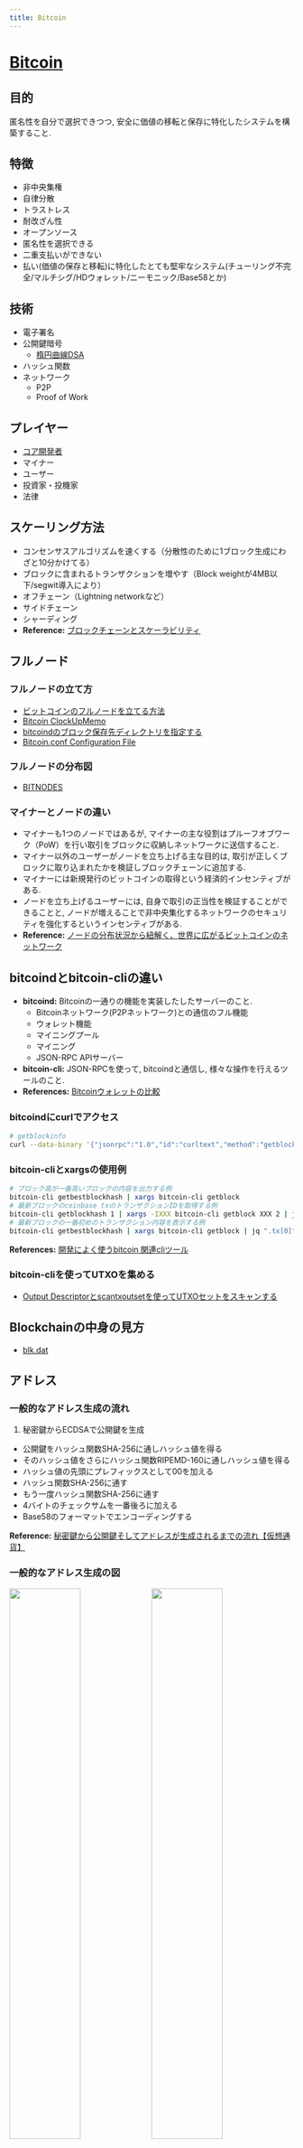 ```yaml
---
title: Bitcoin
---
```


# [Bitcoin](https://github.com/bitcoin)
## 目的
匿名性を自分で選択できつつ, 安全に価値の移転と保存に特化したシステムを構築すること.

## 特徴
- 非中央集権
- 自律分散
- トラストレス
- 耐改ざん性
- オープンソース
- 匿名性を選択できる
- 二重支払いができない
- 払い(価値の保存と移転)に特化したとても堅牢なシステム(チューリング不完全/マルチシグ/HDウォレット/ニーモニック/Base58とか)

## 技術
- 電子署名
- 公開鍵暗号
  - [楕円曲線DSA](https://ja.wikipedia.org/wiki/楕円曲線DSA)
- ハッシュ関数
- ネットワーク
  - P2P
  - Proof of Work

## プレイヤー
- [コア開発者](https://github.com/bitcoin)
- マイナー
- ユーザー
- 投資家・投機家
- 法律

## スケーリング方法
- コンセンサスアルゴリズムを速くする（分散性のために1ブロック生成にわざと10分かけてる）
- ブロックに含まれるトランザクションを増やす（Block weightが4MB以下/segwit導入により）
- オフチェーン（Lightning networkなど）
- サイドチェーン
- シャーディング
- **Reference:** [ブロックチェーンとスケーラビリティ](https://medium.com/uniqys/blockchain-scalability-d95ee27c5092)

## フルノード
### フルノードの立て方
- [ビットコインのフルノードを立てる方法](https://bitcoin-node.info/)
- [Bitcoin ClockUpMemo](https://bitcoin.clock-up.jp/)
- [bitcoindのブロック保存先ディレクトリを指定する](https://blog.logicky.com/2017/05/14/bitcoindのブロック保存先ディレクトリを指定する/)
- [Bitcoin.conf Configuration File](https://en.bitcoin.it/wiki/Running_Bitcoin#Bitcoin.conf_Configuration_File)

### フルノードの分布図
- [BITNODES](https://bitnodes.earn.com/)

### マイナーとノードの違い
- マイナーも1つのノードではあるが, マイナーの主な役割はプルーフオブワーク（PoW）を行い取引をブロックに収納しネットワークに送信すること.
- マイナー以外のユーザーがノードを立ち上げる主な目的は, 取引が正しくブロックに取り込まれたかを検証しブロックチェーンに追加する.
- マイナーには新規発行のビットコインの取得という経済的インセンティブがある.
- ノードを立ち上げるユーザーには, 自身で取引の正当性を検証することができることと, ノードが増えることで非中央集化するネットワークのセキュリティを強化するというインセンティブがある.
- **Reference:** [ノードの分布状況から紐解く、世界に広がるビットコインのネットワーク](https://btcnews.jp/1hudmbki16479/)

## bitcoindとbitcoin-cliの違い
- **bitcoind:** Bitcoinの一通りの機能を実装したしたサーバーのこと.
  - Bitcoinネットワーク(P2Pネットワーク)との通信のフル機能
  - ウォレット機能
  - マイニングプール
  - マイニング
  - JSON-RPC APIサーバー
- **bitcoin-cli:** JSON-RPCを使って, bitcoindと通信し, 様々な操作を行えるツールのこと.
- **References:** [Bitcoinウォレットの比較](https://bitcoin.peryaudo.org/comparison.html)

### bitcoindにcurlでアクセス
```bash
# getblockinfo
curl --data-binary '{"jsonrpc":"1.0","id":"curltext","method":"getblockchaininfo","params":[]}' -H 'content-type:text/plain;' http://solareenlo:solareenlo@127.0.0.1:8332/ | jq
```

### bitcoin-cliとxargsの使用例
```bash
# ブロック高が一番高いブロックの内容を出力する例
bitcoin-cli getbestblockhash | xargs bitcoin-cli getblock
# 最新ブロックのcoinbase txのトランザクションIDを取得する例
bitcoin-cli getblockhash 1 | xargs -IXXX bitcoin-cli getblock XXX 2 | jq ".tx[0].txid"
# 最新ブロックの一番初めのトランザクション内容を表示する例
bitcoin-cli getbestblockhash | xargs bitcoin-cli getblock | jq ".tx[0]" | xargs bitcoin-cli getrawtransaction | xargs bitcoin-cli decoderawtransaction
```
**References:** [開発によく使うbitcoin 関連cliツール](https://medium.com/blockchain-engineer-blog/開発によく使うbitcoin-関連cliツール-12006691b4a1)

### bitcoin-cliを使ってUTXOを集める
- [Output Descriptorとscantxoutsetを使ってUTXOセットをスキャンする](https://techmedia-think.hatenablog.com/entry/2018/10/15/161105)

## Blockchainの中身の見方
- [blk.dat](http://learnmeabitcoin.com/glossary/blkdat)

## アドレス
### 一般的なアドレス生成の流れ
1. 秘密鍵からECDSAで公開鍵を生成
- 公開鍵をハッシュ関数SHA-256に通しハッシュ値を得る
- そのハッシュ値をさらにハッシュ関数RIPEMD-160に通しハッシュ値を得る
- ハッシュ値の先頭にプレフィックスとして00を加える
- ハッシュ関数SHA-256に通す
- もう一度ハッシュ関数SHA-256に通す
- 4バイトのチェックサムを一番後ろに加える
- Base58のフォーマットでエンコーディングする

**Reference:** [秘密鍵から公開鍵そしてアドレスが生成されるまでの流れ【仮想通貨】](https://zoom-blc.com/from-private-key-to-address)

### 一般的なアドレス生成の図
<img src="/images/bitcoin/public-key-to-bitcoin-address.png" width="50%" height="50%"><img src="/images/bitcoin/base58check-encoding.png" width="50%" height="50%">

**Reference:** [秘密鍵から公開鍵とビットコインアドレスを生成する方法](https://tomokazu-kozuma.com/a-method-of-generating-a-public-key-and-a-bitcoin-address-from-a-private-key/)

### 秘密鍵/公開鍵/アドレスの関係
<img src="/images/bitcoin/pubkey-prvkey-address.gif" width="100%" height="100%">

**Reference:** [公開鍵、秘密鍵、ビットコインアドレスの関係](https://www.crypto-currencies.jp/bitcoin/remittance/wallets.html)

### 秘密鍵/WIF/公開鍵/アドレスの関係
<img src="/images/bitcoin/wif-prv-pub-address.png" width="100%" height="100%">

**Reference:** [暗号通貨(Bitcoin, Monacoin)のプロトコルを理解する: 公開鍵と秘密鍵](https://qiita.com/monapay/items/f708f61f2ad102b548f8)

### HDウォレットにおけるアドレス生成の手順
<img src="/images/bitcoin/hdwallet.png" width="100%" height="100%">
**Reference:** [bips/bip-0032.mediawiki](https://github.com/bitcoin/bips/blob/master/bip-0032.mediawiki)

Entropy ([BIP39](https://github.com/bitcoin/bips/blob/master/bip-0039.mediawiki), 128bit, 160bit, 192bit, 224bit, 256bitの長さ)  
↓  
Mnemonic ([BIP39](https://github.com/bitcoin/bips/blob/master/bip-0039.mediawiki), 2048(11bit)個の単語群から選んだ、12個, 15個, 18個, 21個, 24個の単語群)  
↓  
Master Node ([BIP39](https://github.com/bitcoin/bips/blob/master/bip-0039.mediawiki), 512bit(=64byte))  
↓  
左半分: Master Key([BIP32](https://github.com/bitcoin/bips/blob/master/bip-0032.mediawiki)), 右半分: Chain Code([BIP32](https://github.com/bitcoin/bips/blob/master/bip-0032.mediawiki))  
↓ (Master Key + Chain Code)  
拡張鍵 ([BIP32](https://github.com/bitcoin/bips/blob/master/bip-0032.mediawiki))  
↓  
HD Wallet ([BIP32](https://github.com/bitcoin/bips/blob/master/bip-0032.mediawiki))  
↓  
アドレス

### Entropyのターミナルでの作成方法
```bash
# entropyの生成はmacのターミナルで
$ cat /dev/urandom |LC_ALL=C tr -dc 'a-f0-9' | fold -w 64 | head -n 1
# entropyの生成はlinuxの端末で
$ cat /dev/urandom |tr -dc a-f0-9|head -c${1:-64}
```

### アドレスの種類
<img src="/images/bitcoin/bitcoin-address.jpg" width="100%" height="100%">

**Reference:** [Address](https://en.bitcoin.it/wiki/Address)

## プレフィックス
|Decimal prefix|Hex|Example use|Leading symbol(s)|
|---|---|---|---|
|0|00|Pubkey hash (P2PKH address)|1|
|5|05|Script hash (P2SH address)|3|
|128|80|Private key (WIF, uncompressed pubkey)|5|
|128|80|Private key (WIF, compressed pubkey)|K or L|
|4 136 178 30|0488B21E|BIP32 pubkey|xpub|
|4 136 173 228|0488ADE4|BIP32 private key|xprv|
|111|6F|Testnet pubkey hash|m or n|
|196|C4|Testnet script hash|2|
|239|EF|Testnet Private key (WIF, uncompressed pubkey)|9|
|239|EF|Testnet Private key (WIF, compressed pubkey)|c|
|4 53 135 207|043587CF|Testnet BIP32 pubkey|tpub|
|4 53 131 148|04358394|Testnet BIP32 private key|tprv|
|||Bech32 pubkey hash or script hash|bc1|
|||Bech32 testnet pubkey hash or script hash|tb1|
[List of address prefixes](https://en.bitcoin.it/wiki/List_of_address_prefixes)

## 単位
0.00000001 BTC = 1 Satoshi  
1 BTC = 100000000 Satoshi

## Script
- TransactionとScriptとLightning Networkについて分かりやすいスライド
 - [スクリプトから理解するライトニングネットワーク](https://www.slideshare.net/YukiInoue1/bitcoin-87157473)
- サトシは後に, 以下の2つの理由でP2PK ではなくP2PKHを使うことを決めた.
 - 楕円曲線暗号（公開鍵や秘密鍵に使われれている暗号）が, 楕円曲線上の離散対数問題を解くために改良されたショアのアルゴリズムによって解かれてしまうから. 簡単に言うとそれが意味するのは, 理論上, 量子コンピューターがそう遠くない未来に公開鍵から秘密鍵を導出できてしまうということ. ビットコインを使うときだけ公開鍵を公開することによって, そういった攻撃を無力化することができる（一度使われたビットコインアドレスを二度と使わない前提だが）.
 - ハッシュサイズがより小さくなるので（20バイトになる）, 印刷するにも小さくできるしQRコードのような小さい記録媒体に埋め込むことがより簡単になる.
 - **Reference:** [P2PKH (Pay to Public Key Hash)](https://programmingblockchain.gitbook.io/programmingblockchain-japanese/other_types_of_ownership/p2pk-h-_pay_to_public_key_-hash)

### ScriptSig
 ScriptSigはInputにあって, [$ \sf{ScriptSig} \fallingdotseq \sf{Unlock Script}]
  ScriptSigにはSigとPubKeyがある.
  そうすることでP2PKHでは, ScriptPubKeyにあるhash化されたPubKeyとScriptSigにあるPubKeyを見比べてTrueを得た後に, さらにScriptSigにあるSigとPubKeyを見比べてTrueを得ることができる.

### ScriptPubKey
 ScriptPubKeyはOutputにあって, [$ \sf{ScriptPubKey} \fallingdotseq \sf{Lock Script}]
  Lockしないと誰でもBTCを取り出せてしますから.

### P2SHのScriptPubKey
```bash
# P2SHのScriptPubKey
OP_HASH160 [20-byte-hash-value] OP_EQUAL
```

### オンラインでBitcoin Scriptの挙動を確認できるサイト
- [Bitcoin Script Online Debugger](https://bitcoin-script-debugger.visvirial.com)


## トランザクション
トランザクション生成と検証の仕方が分かりやすいスライド

- [Bitcoinを技術的に理解する](https://www.slideshare.net/kenjiurushima/20140602-bitcoin1-201406031222) の32ページ目から
- [Bitcoinのtransactionの署名検証をscriptから理解する](https://tech.coincheck.blog/entry/2019/02/12/113706)

## Segwit
- [SegWitの分かりづらい点とその理由](https://medium.com/blockchain-engineer-blog/segwitの分かりづらい点とその理由-83532a40c204)

### スクリプト構造
```bash
# P2WPKH
witness      : <signature> <pubkey>
scriptSig    : (empty)
scriptPubKey : 0 <20-byte SHA160(pubkey)>
               (0x0014{20-byte SHA160(pubkey)})
# P2WSH
witness      : 0 <signature1> <1 <pubkey1> <pubkey2> 2 CHECKMULTISIG>
scriptSig    : (empty)
scriptPubKey : 0 <32-byte sha256(witness script)>
               (0x0020{32-byte sha256(witness script)})
```

### Base32
<img src="/images/bitcoin/segwit-address-format.png" width="100%" height="100%">
**Reference:** https://bc-2.jp/materials/0105_Bech32.pdf



## Transaction Fee
- [PREDICTING BITCOIN FEES FOR TRANSACTIONS.](https://bitcoinfees.earn.com/)
- [Bitcoin Avg. Transaction Fee historical chart](https://bitinfocharts.com/comparison/bitcoin-transactionfees.html)

## References
- [bitcoinのしくみ](https://bitcoin.peryaudo.org/index.html)
- [Programming The Blockchain C# 日本語](https://programmingblockchain.gitbook.io/programmingblockchain-japanese/)
- [Blockchain Core Camp season1のビデオ資料](https://bc-2.jp/season1)
- [Blockchain Core Camp season1のpdf資料](https://bc-2.jp/season1/materials)
- [Blockchain Core Camp season2のビデオ資料](https://bc-2.jp/season2)
